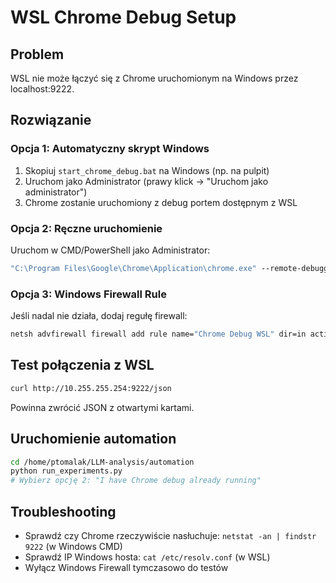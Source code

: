 # WSL Chrome Debug Setup

## Problem
WSL nie może łączyć się z Chrome uruchomionym na Windows przez localhost:9222.

## Rozwiązanie

### Opcja 1: Automatyczny skrypt Windows
1. Skopiuj `start_chrome_debug.bat` na Windows (np. na pulpit)
2. Uruchom jako Administrator (prawy klick → "Uruchom jako administrator")
3. Chrome zostanie uruchomiony z debug portem dostępnym z WSL

### Opcja 2: Ręczne uruchomienie
Uruchom w CMD/PowerShell jako Administrator:
```cmd
"C:\Program Files\Google\Chrome\Application\chrome.exe" --remote-debugging-port=9222 --remote-debugging-address=0.0.0.0 --user-data-dir=C:\temp\chrome_debug --no-first-run --no-default-browser-check --disable-default-apps
```

### Opcja 3: Windows Firewall Rule
Jeśli nadal nie działa, dodaj regułę firewall:
```cmd
netsh advfirewall firewall add rule name="Chrome Debug WSL" dir=in action=allow protocol=TCP localport=9222
```

## Test połączenia z WSL
```bash
curl http://10.255.255.254:9222/json
```
Powinna zwrócić JSON z otwartymi kartami.

## Uruchomienie automation
```bash
cd /home/ptomalak/LLM-analysis/automation
python run_experiments.py
# Wybierz opcję 2: "I have Chrome debug already running"
```

## Troubleshooting
- Sprawdź czy Chrome rzeczywiście nasłuchuje: `netstat -an | findstr 9222` (w Windows CMD)
- Sprawdź IP Windows hosta: `cat /etc/resolv.conf` (w WSL)
- Wyłącz Windows Firewall tymczasowo do testów